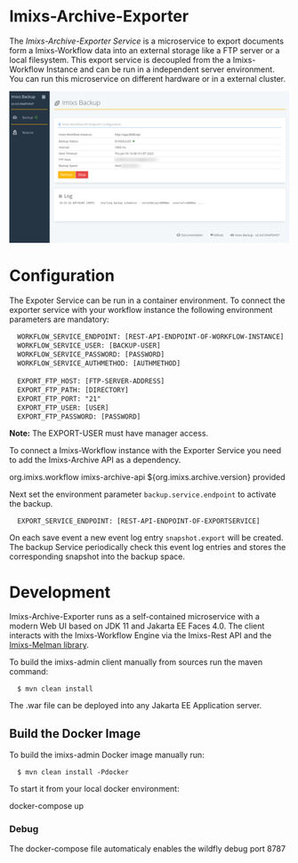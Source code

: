 # Imixs-Archive-Exporter

The _Imixs-Archive-Exporter Service_ is a microservice to export documents form a Imixs-Workflow data into an external storage like a FTP server or a local filesystem. This export service is decoupled from the a Imixs-Workflow Instance and can be run in a independent server environment. You can run this microservice on different hardware or in a external cluster.

<img src="https://github.com/imixs/imixs-archive/raw/master/docs/imixs-backup-screen.png"/>

# Configuration

The Expoter Service can be run in a container environment. To connect the exporter service with your workflow instance the following environment parameters are mandatory:

      WORKFLOW_SERVICE_ENDPOINT: [REST-API-ENDPOINT-OF-WORKFLOW-INSTANCE]
      WORKFLOW_SERVICE_USER: [BACKUP-USER]
      WORKFLOW_SERVICE_PASSWORD: [PASSWORD]
      WORKFLOW_SERVICE_AUTHMETHOD: [AUTHMETHOD]

      EXPORT_FTP_HOST: [FTP-SERVER-ADDRESS]
      EXPORT_FTP_PATH: [DIRECTORY]
      EXPORT_FTP_PORT: "21"
      EXPORT_FTP_USER: [USER]
      EXPORT_FTP_PASSWORD: [PASSWORD]

**Note:** The EXPORT-USER must have manager access.

To connect a Imixs-Workflow instance with the Exporter Service you need to add the Imixs-Archive API as a dependency.

  <dependency>
   <groupId>org.imixs.workflow</groupId>
   <artifactId>imixs-archive-api</artifactId>
   <version>${org.imixs.archive.version}</version>
   <scope>provided</scope>
  </dependency>

Next set the environment parameter `backup.service.endpoint` to activate the backup.

      EXPORT_SERVICE_ENDPOINT: [REST-API-ENDPOINT-OF-EXPORTSERVICE]

On each save event a new event log entry `snapshot.export` will be created. The backup Service periodically check this event log entries and stores the corresponding snapshot into the backup space.

# Development

Imixs-Archive-Exporter runs as a self-contained microservice with a modern Web UI based on JDK 11 and Jakarta EE Faces 4.0. The client interacts with the Imixs-Workflow Engine via the Imixs-Rest API and the [Imixs-Melman library](https://github.com/imixs/imixs-melman).

To build the imixs-admin client manually from sources run the maven command:

      $ mvn clean install

The .war file can be deployed into any Jakarta EE Application server.

## Build the Docker Image

To build the imixs-admin Docker image manually run:

      $ mvn clean install -Pdocker

To start it from your local docker environment:

docker-compose up

### Debug

The docker-compose file automaticaly enables the wildfly debug port 8787
